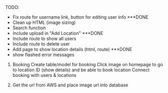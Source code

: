 TODO:

- Fix route for username link, button for editing user info ***DONE
- Clean up HTML (image sizing) 
- Search function
- Include upload in "Add Location"  ***DONE
- Include route to show all users   
- Include route to delete user
- Add page to show location details (html, route) ***DONE
- show flashed error messages 

1. Booking
   Create table/model for booking
   Click image on homepage to go to location ID (show details) and be able to book location
   Connect booking with users & locations

2. Get the url from AWS
   and place image url into database
